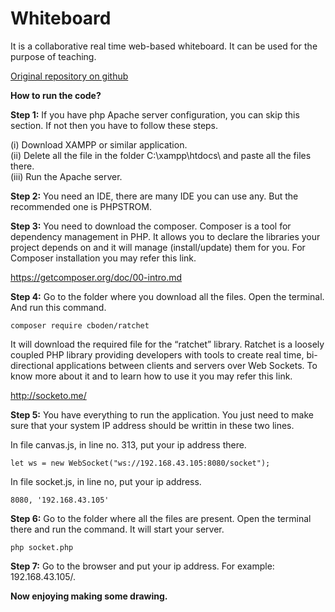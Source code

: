 # Whiteboard

It is a collaborative real time web-based whiteboard. It can be used for the purpose of teaching.

[Original repository on github](https://github.com/Hemant-Parihar/onlineWhiteboard)

**How to run the code?**

**Step 1:** If you have php Apache server configuration, you can skip this section. If not then you have to follow these steps.

(i) Download XAMPP or similar application.  
(ii) Delete all the file in the folder C:\xampp\htdocs\ and paste all the files there.  
(iii) Run the Apache server.

**Step 2:** You need an IDE, there are many IDE you can use any. But the recommended one is PHPSTROM.

**Step 3:**  You need to download the composer. Composer is a tool for dependency management in PHP. It allows you to declare the libraries your project depends on and it will manage (install/update) them for you.
For Composer installation you may refer this link.

https://getcomposer.org/doc/00-intro.md

**Step 4:** Go to the folder where you download all the files. Open the terminal. And run this command.  

`composer require cboden/ratchet`

It will download the required file for the “ratchet” library. Ratchet is a loosely coupled PHP library providing developers with tools to create real time, bi-directional applications between clients and servers over Web Sockets.
To know more about it and to learn how to use it you may refer this link.  

http://socketo.me/

**Step 5:** You have everything to run the application. You just need to make sure that your system IP address should be writtin in these two lines.  

In file canvas.js, in line no. 313, put your ip address there.

`let ws = new WebSocket("ws://192.168.43.105:8080/socket");`

In file socket.js, in line no, put your ip address.

`8080, '192.168.43.105'`

**Step 6:** Go to the folder where all the files are present. Open the terminal there and run the command. It will start your server.

`php socket.php`

**Step 7:** Go to the browser and put your ip address. For example: 192.168.43.105/.

**Now enjoying making some drawing.**



 

